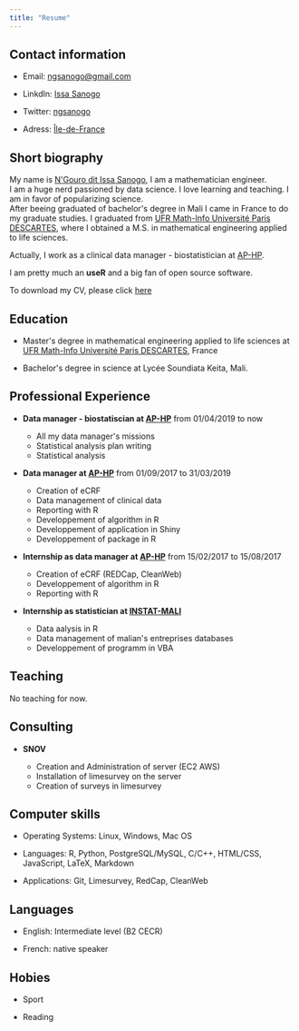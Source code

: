 ```yaml
---
title: "Resume"
---
```


## Contact information

+ Email: [ngsanogo@gmail.com](ngsanogo@gmail.com)

+ LinkdIn: [Issa Sanogo](https://www.linkedin.com/in/ngsanogo/)

+ Twitter: [ngsanogo](https://twitter.com/ngsanogo)

+ Adress: [Île-de-France](https://www.google.com/maps/place/%C3%8Ele-de-France/@48.6753526,1.3814266,8z/data=!3m1!4b1!4m5!3m4!1s0x47e5e1c403a68c17:0x10b82c3688b2570!8m2!3d48.8499198!4d2.6370411)

## Short biography

My name is [N'Gouro dit Issa Sanogo](https://www.ngsanogo.rbind.io/), I am a mathematician engineer.  
I am a huge nerd passioned by data science. I love learning and teaching. I am in favor of popularizing science.  
After beeing graduated of bachelor's degree in Mali I came in France to do my graduate studies. I graduated from [UFR Math-Info Université Paris DESCARTES](http://www.mi.parisdescartes.fr/), where I obtained a M.S. in mathematical engineering applied to life sciences.

Actually, I work as a clinical data manager - biostatistician at [AP-HP](https://aphp.fr).

I am pretty much an **useR** and a big fan of open source software.

To download my CV, please click [here](../CV_ISO.pdf)

## Education

+ Master's degree in mathematical engineering applied to life sciences at [UFR Math-Info Université Paris DESCARTES](http://www.mi.parisdescartes.fr/), France

+ Bachelor's degree in science at Lycée Soundiata Keita, Mali.

## Professional Experience

+ **Data manager - biostatiscian at [AP-HP](https://aphp.fr)** from 01/04/2019 to now

    - All my data manager's missions
    - Statistical analysis plan writing
    - Statistical analysis

+ **Data manager at [AP-HP](https://aphp.fr)** from 01/09/2017 to 31/03/2019  

    - Creation of eCRF
    - Data management of clinical data
    - Reporting with R
    - Developpement of algorithm in R
    - Developpement of application in Shiny
    - Developpement of package in R

+ **Internship as data manager at [AP-HP](https://aphp.fr)** from 15/02/2017 to 15/08/2017  

    - Creation of eCRF (REDCap, CleanWeb)
    - Developpement of algorithm in R
    - Reporting with R

+ **Internship as statistician at [INSTAT-MALI](http://www.instat-mali.org/)**

    - Data aalysis in R
    - Data management of malian's entreprises databases
    - Developpement of programm in VBA

## Teaching

No teaching for now.

## Consulting

+ **SNOV**

    - Creation and Administration of server (EC2 AWS)
    - Installation of limesurvey on the server
    - Creation of surveys in limesurvey

## Computer skills

+ Operating Systems: Linux, Windows, Mac OS

+ Languages: R, Python, PostgreSQL/MySQL, C/C++, HTML/CSS, JavaScript, LaTeX, Markdown

+ Applications: Git, Limesurvey, RedCap, CleanWeb

## Languages

+ English: Intermediate level (B2 CECR)

+ French: native speaker

## Hobies

+ Sport

+ Reading
